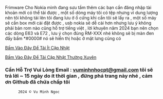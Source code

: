Frimware Cho Nokia mình đang sưu tầm thêm các bạn cần đăng nhập tài khoản mới có thể tải được , một số dòng máy tôi có tệp nhưng vì dung lượng nên tôi không tải lên tôi đang lưu ở ổ cứng khi cần tôi sẽ lấy ra , một số máy sẽ cần box mới cài đặt được , usb nokia sẽ dễ cài hơn nhưng lưu ý không phải bản rom nào cũng hỗ trợ tiếng việt , lời khuyên năm 2024 bạn nên chọn các dòng E63 và E72 , lưu ý chọn đúng RM-XXX nhé không sẽ bị màn đen đấy bấm *#0000# nó sẽ hiển thị hoặc ở mặt lưng cũng có 




[Bấm Vào Đây Để Tải Ít Cập Nhật](https://www.mediafire.com/folder/pzuviltbxeiuu/Rom_nokia)

[Bấm Vào Đây Để Tải Cập Nhật Thường Xuyên](https://terabox.link/s/1oqn1aTz0SfzYb09y81K0ow)

### Cần Hỗ Trợ Vui Lòng Email : vuminhnhocpt@gmail.com tôi sẽ trả lời ~ 15 ngày do ít thời gian , đừng phá trang này nhé , cảm ơn Github đã chứa chấp tôi




   
      
      
      
          2024 © Vu Minh Ngoc 
